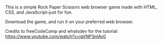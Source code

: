 This is a simple Rock Paper Scissors web browser game made with HTML, CSS, and JavaScript–just for fun. 

Download the game, and run it on your preferred web browser.

Credits to freeCodeCamp and whatsdev for the tutorial: https://www.youtube.com/watch?v=jaVNP3nIAv0
